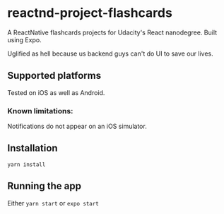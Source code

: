 # reactnd-project-flashcards
A ReactNative flashcards projects for Udacity's React nanodegree.
Built using Expo.

Uglified as hell because us backend guys can't do UI to save our lives.

## Supported platforms
Tested on iOS as well as Android.
### Known limitations:
Notifications do not appear on an iOS simulator.

## Installation
`yarn install`

## Running the app
Either `yarn start` or `expo start`
